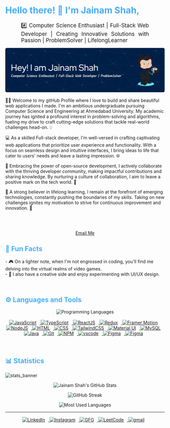 <h1 style="color: #44AEFB;">Hello there! 👋 I'm Jainam Shah,</h1>

<p align:"center" style="text-align: justify; margin: 0 50px; font-size: 17px;" >
#️⃣ Computer Science Enthusiast | Full-Stack Web Developer | Creating Innovative Solutions with Passion  | ProblemSolver | LifelongLearner
    
![github_cover_banner](./github-header-image.png)

👨‍🎓 Welcome to my gitHub Profile where I love to build and share beautiful web applications I made. I'm an ambitious undergraduate pursuing Computer Science and Engineering at Ahmedabad University. My academic journey has ignited a profound interest in problem-solving and algorithms, fueling my drive to craft cutting-edge solutions that tackle real-world challenges head-on. 💡

💻 As a skilled Full-stack developer, I'm well-versed in crafting captivating web applications that prioritize user experience and functionality. With a focus on seamless design and intuitive interfaces, I bring ideas to life that cater to users' needs and leave a lasting impression. 🌐

🌱 Embracing the power of open-source development, I actively collaborate with the thriving developer community, making impactful contributions and sharing knowledge. By nurturing a culture of collaboration, I aim to leave a positive mark on the tech world. 🤝

🚀 A strong believer in lifelong learning, I remain at the forefront of emerging technologies, constantly pushing the boundaries of my skills. Taking on new challenges ignites my motivation to strive for continuous improvement and innovation. 🚀

<br>
<br>
<div align="center">

[Email Me](mailto:shahjainam.283@gmail.com)
</div>

<h2 style="color: #44AEFB">🎉 Fun Facts</h2>
- 🎮 On a lighter note, when I'm not engrossed in coding, you'll find me delving into the virtual realms of video games.
<br>
- 🎨 I also have a creative side and enjoy experimenting with UI/UX design.
</p>    
<br>
<!-- Languages and Tools -->

<h2 style="color: #44AEFB">⚙️ Languages and Tools</h2>
<div align="center" style="display:block;">
    <img width="100px" alt="Programming Languages" src="https://user-images.githubusercontent.com/78341798/194531121-47b0119a-ce00-439d-b586-125f86acb098.png"/> 
</div>
<br>   
<!-- Icons Resources -->
<!-- https://devicon.dev/ -->
<!-- https://cdn.jsdelivr.net/npm/simple-icons@v3/icons/ -->
<div align="center">
  <a href="https://developer.mozilla.org/en-US/docs/Web/JavaScript" target="_blank" rel="noreferrer">
      <img  alt="JavaScript" height="50px" style="padding-right:10px;" src="https://cdn.jsdelivr.net/gh/devicons/devicon/icons/javascript/javascript-plain.svg"/>
  </a>
  <a href="https://www.typescriptlang.org/" target="_blank" rel="noreferrer">
      <img  alt="TypeScript" height="50px" style="padding-right:10px; ;" src="https://cdn.jsdelivr.net/gh/devicons/devicon/icons/typescript/typescript-plain.svg"/>
  </a>
  <a href="https://reactjs.org/" target="_blank" rel="noreferrer">
      <img alt="ReactJS" height="50px" style="padding-right:10px;" src="https://cdn.jsdelivr.net/gh/devicons/devicon/icons/react/react-original.svg" />
  </a>
  <a href="https://redux-toolkit.js.org/" target="_blank" rel="noreferror">
      <img alt="Redux" height="50px" style="padding-right:10px;" src="https://d33wubrfki0l68.cloudfront.net/0834d0215db51e91525a25acf97433051f280f2f/c30f5/img/redux.svg" />
  </a>
<a href="https://www.framer.com/?utm_source=google&utm_medium=adwords&utm_campaign=TW-WW-All-GS-UA-Traffic-20190326-Brand.Bmm_WW-All-GS-KEY-x-1399-Brand.Bmm-Framer&gad=1&gclid=CjwKCAjwzo2mBhAUEiwAf7wjkma7uRAV4kxqXO_AvJpxvKGauglXDtPKT6OmLhtQfvq1-VNf7onErxoC2RcQAvD_BwE" target="_blank" rel="noreferror">
      <img alt="Framer Motion" height="50px" style="padding-right:10px;" src="https://cdn.worldvectorlogo.com/logos/framer-motion.svg" />
  </a>
  <a href="https://nodejs.org/en/" target="_blank" rel="noreferrer">
      <img  alt="NodeJS" height="50px" style="padding-right:10px;" src="https://cdn.jsdelivr.net/gh/devicons/devicon/icons/nodejs/nodejs-original.svg"/>
  </a>
  <a href="https://developer.mozilla.org/en-US/docs/Web/HTML" target="_blank" rel="noreferrer">
      <img  alt="HTML" height="50px" style="padding-right:10px;" src="https://cdn.jsdelivr.net/gh/devicons/devicon/icons/html5/html5-original.svg"/>
  </a>
  <a href="https://developer.mozilla.org/en-US/docs/Web/CSS" target="_blank" rel="noreferrer">
      <img  alt="CSS" height="50px" style="padding-right:10px;" src="https://cdn.jsdelivr.net/gh/devicons/devicon/icons/css3/css3-original.svg"/>
  </a>
    <a href="https://tailwindcss.com/" target="_blank" rel="noreferrer">
      <img  alt="TailwindCSS" height="50px" style="padding-right:10px;" src="https://nodesk.co/remote-companies/assets/logos/_huabbcf2b2f3a799498faa0f95e84e7c2b_4714_c672ad82b093f59ec649ac349fabf35c.jpg"/>
  </a>
    <a href="https://mui.com/" target="_blank" rel="noreferrer">
      <img  alt="Material UI" height="50px" style="padding-right:10px;" src="https://img.icons8.com/?size=512&id=gFw7X5Tbl3ss&format=png"/>
  </a>
    <a href="https://www.mysql.com/" target="_blank" rel="noreferrer">
      <img  alt="MySQL" height="50px" style="padding-right:10px;" src="https://www.vectorlogo.zone/logos/mysql/mysql-ar21.svg"/>
  </a>
  <a href="https://www.java.com/en/" target="_blank" rel="noreferrer">
      <img  alt="Java" height="50px" style="padding-right:10px;" src="https://cdn.jsdelivr.net/gh/devicons/devicon/icons/java/java-original.svg"/>
  </a>    
  <a href="https://git-scm.com/" target="_blank" rel="noreferrer">
      <img  alt="Git" height="50px" style="padding-right:10px;" src="https://cdn.jsdelivr.net/gh/devicons/devicon/icons/git/git-original.svg"/>
  </a>
  <a href="https://www.npmjs.com/" target="_blank" rel="noreferrer">
      <img  alt="NPM" height="50px" style="padding-right:10px;" src="https://cdn.jsdelivr.net/gh/devicons/devicon/icons/npm/npm-original-wordmark.svg"/>
  </a>
  <a href="https://code.visualstudio.com/" target="_blank" rel="noreferrer">
      <img  alt="vscode" height="50px" style="padding-right:10px;"src="https://cdn.jsdelivr.net/gh/devicons/devicon/icons/vscode/vscode-original.svg"/>
  </a>
<a href="https://www.adobe.com/" target="_blank" rel="noreferrer">
      <img  alt="Figma" height="50px" style="padding-right:10px;" src="https://uxwing.com/wp-content/themes/uxwing/download/brands-and-social-media/adobe-xd-icon.png"/> 
  </a>
  <a href="https://www.figma.com/" target="_blank" rel="noreferrer">
      <img  alt="Figma" height="50px" style="padding-right:10px;" src="https://cdn.jsdelivr.net/gh/devicons/devicon/icons/figma/figma-original.svg"/> 
  </a>
</div>
<br>
<br>

<!-- Statistics -->

<h2 style="color: #44AEFB">📊 Statistics</h2>

![stats_banner](https://user-images.githubusercontent.com/78341798/194534778-d662496c-ae00-4e8d-ae9b-b90912054e7f.gif)

<!-- Begin Stats Cards -->
<!-- Resources:  -->
<!-- Github & Languages Stats: https://github.com/anuraghazra/github-readme-stats --> 
<!-- Streak Stats: https://github.com/denvercoder1/github-readme-streak-stats -->
<!-- Change the value after ?username= to your GitHub username. -->
<div class="stats" align="center">

![Jainam Shah's GitHub Stats](https://github-readme-stats.vercel.app/api?username=JainamShah28&hide=stars&count_private=true&show_icons=true&theme=algolia&border_radius=20)

![GitHub Streak](https://streak-stats.demolab.com?user=JainamShah28&count_private=true&theme=algolia&border_radius=20)

<!-- ![Most Used Languages](https://github-readme-stats.vercel.app/api/top-langs/?username=KhaledBadranDev&show_icons=true&theme=algolia&border_radius=20) -->
    
<!-- compact programming languages layout -->
![Most Used Languages](https://github-readme-stats.vercel.app/api/top-langs/?username=JainamShah28&layout=compact&show_icons=true&theme=algolia&border_radius=20)
</div>
<!--  End Stats Cards -->

---
<!-- Begin Footer -->
<!-- Icons Resources -->
<!-- https://devicon.dev/ -->
<div class="footer" align="center" style="margin:15px;">
    <a href="https://www.linkedin.com/in/jainam-shah-61250020b" target="_blank">
        <img  style="margin:0 10px 10px 0;" src="https://img.icons8.com/?size=512&id=13930&format=png" alt="LinkedIn" width="40px"/>
    </a>
    <a href="https://www.instagram.com/jainam_shah_28/" target="_blank">
        <img style="margin:0 10px 10px 0;" src="https://img.icons8.com/?size=512&id=32323&format=png" alt="Instagram" width="40px"/>
    </a>
    <a href="https://auth.geeksforgeeks.org/user/thecoder21/" target="_blank">
        <img style="margin:0 10px 10px 0;" src="https://img.icons8.com/?size=512&id=AbQBhN9v62Ob&format=png" alt="GFG" width="40px"/>
    </a>
     <a href="https://leetcode.com/jainam_shah_28/" target="_blank">
        <img style="margin:0 10px 10px 0;" src="https://img.icons8.com/?size=512&id=wDGo581Ea5Nf&format=png" alt="LeetCode" width="30px"/>
    </a>
    <a href="mailto:shahjainam.283@gmail.com" target="_blank">
        <img style="margin:0 10px 10px 0;" src="https://img.icons8.com/?size=512&id=qyRpAggnV0zH&format=png" alt="gmail" width="40px"/>
    </a>
</div>
